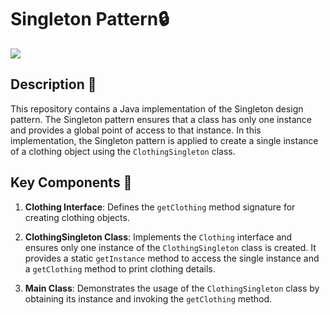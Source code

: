 # Singleton Pattern🔒
[![](https://skills.thijs.gg/icons?i=java)](https://skills.thijs.gg)

## Description 📝

This repository contains a Java implementation of the Singleton design pattern. The Singleton pattern ensures that a class has only one instance and provides a global point of access to that instance. In this implementation, the Singleton pattern is applied to create a single instance of a clothing object using the `ClothingSingleton` class.

## Key Components 🔑

1. **Clothing Interface**: Defines the `getClothing` method signature for creating clothing objects.

2. **ClothingSingleton Class**: Implements the `Clothing` interface and ensures only one instance of the `ClothingSingleton` class is created. It provides a static `getInstance` method to access the single instance and a `getClothing` method to print clothing details.

3. **Main Class**: Demonstrates the usage of the `ClothingSingleton` class by obtaining its instance and invoking the `getClothing` method.
